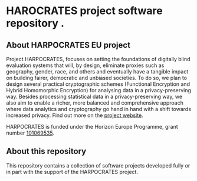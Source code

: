 # HAROCRATES project software repository .

## About HARPOCRATES EU project

Project HARPOCRATES, focuses on setting the foundations of digitally blind evaluation systems that will, by design, eliminate proxies such as geography, gender, race, and others and eventually have a tangible impact on building fairer, democratic and unbiased societies. 
To do so, we plan to design several practical cryptographic schemes (Functional Encryption and Hybrid Homomorphic Encryption) for analysing data in a privacy-preserving way.
Besides processing statistical data in a privacy-preserving way, we also aim to enable a richer, more balanced and comprehensive approach where data analytics and cryptography go hand in hand with a shift towards increased privacy.
Find out more on the [project website](https://harpocrates-project.eu/).

HARPOCRATES is funded under the Horizon Europe Programme, grant number [101069535](https://cordis.europa.eu/project/id/101069535). 

## About this repository

This repository contains a collection of software projects developed fully or in part with the support of the HARPOCRATES project.
